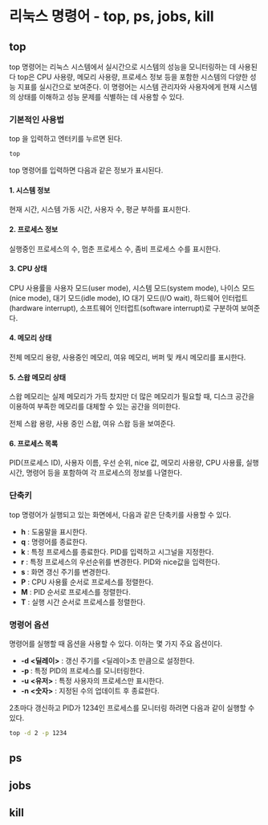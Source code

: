 # 리눅스 명령어 - top, ps, jobs, kill

## top

top 명령어는 리눅스 시스템에서 실시간으로 시스템의 성능을 모니터링하는 데 사용된다 
top은 CPU 사용량, 메모리 사용량, 프로세스 정보 등을 포함한 시스템의 다양한 성능 지표를 실시간으로 보여준다.
이 명령어는 시스템 관리자와 사용자에게 현재 시스템의 상태를 이해하고 성능 문제를 식별하는 데 사용할 수 있다.

### 기본적인 사용법

top 을 입력하고 엔터키를 누르면 된다.

```bash
top
```

top 명령어를 입력하면 다음과 같은 정보가 표시된다.
#### 1. 시스템 정보
현재 시간, 시스템 가동 시간, 사용자 수, 평균 부하를 표시한다.
#### 2. 프로세스 정보
실행중인 프로세스의 수,  멈춘 프로세스 수, 좀비 프로세스 수를 표시한다.
#### 3. CPU 상태
CPU 사용률을 사용자 모드(user mode), 시스템 모드(system mode), 나이스 모드(nice mode), 대기 모드(idle mode), IO 대기 모드(I/O wait), 하드웨어 인터럽트(hardware interrupt), 소프트웨어 인터럽트(software interrupt)로 구분하여 보여준다.
#### 4. 메모리 상태
전체 메모리 용량, 사용중인 메모리, 여유 메모리, 버퍼 및 캐시 메모리를 표시한다.
#### 5. 스왑 메모리 상태
스왑 메모리는 실제 메모리가 가득 찼지만 더 많은 메모리가 필요할 때, 디스크 공간을 이용하여 부족한 메모리를 대체할 수 있는 공간을 의미한다.

전체 스왑 용량, 사용 중인 스왑, 여유 스왑 등을 보여준다.
#### 6. 프로세스 목록
PID(프로세스 ID), 사용자 이름, 우선 순위, nice 값, 메모리 사용량, CPU 사용률, 실행 시간, 명령어 등을 포함하여 각 프로세스의 정보를 나열한다.

### 단축키
top 명령어가 실행되고 있는 화면에서, 다음과 같은 단축키를 사용할 수 있다.
* **h** : 도움말을 표시한다.
* **q** : 명령어를 종료한다.
* **k** : 특정 프로세스를 종료한다. PID를 입력하고 시그널을 지정한다.
* **r** : 특정 프로세스의 우선순위를 변경한다. PID와 nice값을 입력한다.
* **s** : 화면 갱신 주기를 변경한다.
* **P** : CPU 사용률 순서로 프로세스를 정렬한다.
* **M** : PID 순서로 프로세스를 정렬한다.
* **T** : 실행 시간 순서로 프로세스를 정렬한다.

### 명령어 옵션
명령어를 실행할 때 옵션을 사용할 수 있다. 이하는 몇 가지 주요 옵션이다.

* **-d <딜레이>** : 갱신 주기를 <딜레이>초 만큼으로 설정한다.
* **-p <PID>** : 특정 PID의 프로세스를 모니터링한다.
* **-u <유저>** : 특정 사용자의 프로세스만 표시한다.
* **-n <숫자>** : 지정된 수의 업데이트 후 종료한다.

2초마다 갱신하고 PID가 1234인 프로세스를 모니터링 하려면 다음과 같이 실행할 수 있다.
```bash
top -d 2 -p 1234
```
## ps
## jobs
## kill
